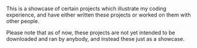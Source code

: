 This is a showcase of certain projects which illustrate my coding experience, and have either written these projects or worked on them with other people.

Please note that as of now, these projects are not yet intended to be downloaded and ran by anybody, and instead these just as a showcase.